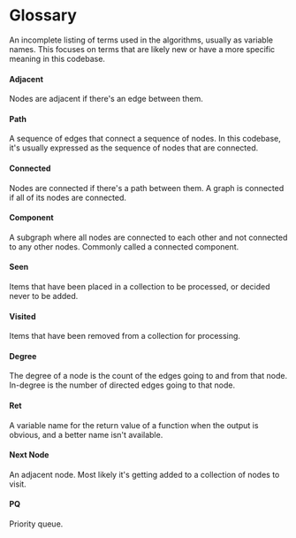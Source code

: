 # Glossary
An incomplete listing of terms used in the algorithms, usually as variable names. This focuses on terms that are likely new or have a more specific meaning in this codebase.

#### Adjacent
Nodes are adjacent if there's an edge between them.

#### Path
A sequence of edges that connect a sequence of nodes. In this codebase, it's usually expressed as the sequence of nodes that are connected.

#### Connected
Nodes are connected if there's a path between them. A graph is connected if all of its nodes are connected.

#### Component
A subgraph where all nodes are connected to each other and not connected to any other nodes. Commonly called a connected component.

#### Seen
Items that have been placed in a collection to be processed, or decided never to be added.

#### Visited
Items that have been removed from a collection for processing.

#### Degree
The degree of a node is the count of the edges going to and from that node. In-degree is the number of directed edges going to that node.

#### Ret
A variable name for the return value of a function when the output is obvious, and a better name isn't available.

#### Next Node
An adjacent node. Most likely it's getting added to a collection of nodes to visit.

#### PQ
Priority queue.
